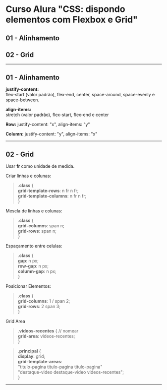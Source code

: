 # Curso Alura "CSS: dispondo elementos com Flexbox e Grid"  

## 01 - Alinhamento
## 02 - Grid  

----------------------------------------  

## 01 - Alinhamento  
  
**justify-content:**    
flex-start (valor padrão), flex-end, center, space-around, space-evenly e space-between.  

**align-items:**  
stretch (valor padrão), flex-start, flex-end e center  

**Row:** justify-content: "x", align-items: "y"

**Column:** justify-content: "y", align-items: "x"

----------------------------------------  

## 02 - Grid

Usar **fr** como unidade de medida.

Criar linhas e colunas:  

> .**class** {  
> **grid-template-rows**: n fr n fr;  
> **grid-template-columns**: n fr n fr;   
> }  
  
Mescla de linhas e colunas:

> .**class** {   
> **grid-columns**: span n;  
> **grid-rows**: span n;  
> }   
  
Espaçamento entre celulas: 

> .**class** {  
> **gap**: n px;  
> **row-gap**: n px;    
> **column-gap**: n px;  
> }    
  
Posicionar Elementos:  
    
> .**class** {   
> **grid-columns**: 1 / span 2;  
> **grid-rows**: 2 span 3;  
> }   
    
Grid Area  
  
>.**videos-recentes** { // nomear  
>   **grid-area**: videos-recentes;  
>}  
  
>.**principal** {  
>   **display**: grid;  
>   **grid-template-areas**:   
>     "titulo-pagina titulo-pagina titulo-pagina"  
>     "destaque-video destaque-video videos-recentes";  
>}    
  
---------------------------------------- 

